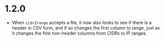 # 1.2.0

* When `cidr2range` accepts a file, it now also looks to see if there is a
header in CSV form, and if so changes the first column to range, just as it
changes the first non-header columns from CIDRs to IP ranges.
